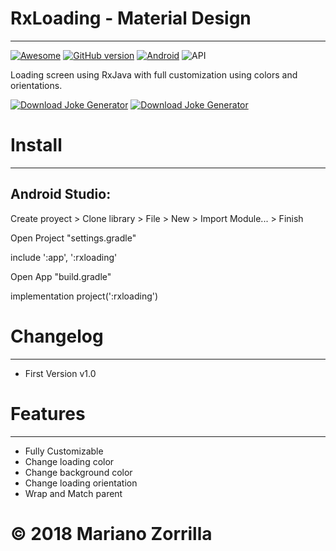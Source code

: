 # RxLoading - Material Design
_______________
[![Awesome](https://cdn.rawgit.com/sindresorhus/awesome/d7305f38d29fed78fa85652e3a63e154dd8e8829/media/badge.svg)](https://github.com/mkiisoft/RxLoading) [![GitHub version](https://d25lcipzij17d.cloudfront.net/badge.svg?id=gh&type=6&v=1.0b&x2=0)](https://github.com/mkiisoft/JokeGenerator) [![Android](https://img.shields.io/badge/language-Android-blue.svg)](https://github.com/mkiisoft/JokeGenerator) ![API](https://img.shields.io/badge/API-22%2B-brightgreen.svg?style=flat)

Loading screen using RxJava with full customization using colors and orientations.

[![Download Joke Generator](https://i.imgur.com/J8YgPHc.png)](https://github.com/mkiisoft/JokeGenerator/raw/master/paidFlavor/release/app-paidFlavor-release.apk "Download Joke Generator")
[![Download Joke Generator](https://i.imgur.com/9rLU0eJ.png)](https://github.com/mkiisoft/JokeGenerator/raw/master/paidFlavor/release/app-paidFlavor-release.apk "Download Joke Generator")

# Install
_______________

## Android Studio:

Create proyect > Clone library > File > New > Import Module... > Finish

Open Project "settings.gradle"

include ':app', ':rxloading'

Open App "build.gradle"

implementation project(':rxloading')

# Changelog
_______________

- First Version v1.0

# Features
_______________

* Fully Customizable
* Change loading color
* Change background color
* Change loading orientation
* Wrap and Match parent

# © 2018 Mariano Zorrilla
